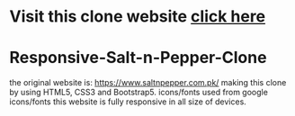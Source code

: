 # Visit this clone website [click here](https://responsive-clone-saltnpepper.netlify.app/)

# Responsive-Salt-n-Pepper-Clone
the original website is: https://www.saltnpepper.com.pk/
making this clone by using HTML5, CSS3 and Bootstrap5.
icons/fonts used from google icons/fonts
this website is fully responsive in all size of devices.
